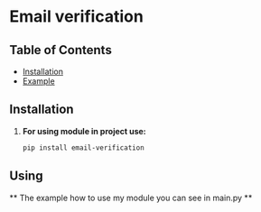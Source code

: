 # Email verification


## Table of Contents

- [Installation](#installation)
- [Example](#using)

## Installation

1. **For using module in project use:**

   ```bash
   pip install email-verification
   ```
## Using
** The example how to use my module you can see in main.py **
